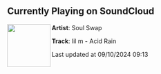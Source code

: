 ## Currently Playing on SoundCloud

[<img align="left" width="100" src="https://i1.sndcdn.com/artworks-Bdhq5t1jz2x8hx5z-sUP6oA-t500x500.jpg">](https://soundcloud.com/slswp/lil-m-acid-rain)

**Artist**: Soul Swap 

**Track**: lil m - Acid Rain

Last updated at 09/10/2024 09:13

